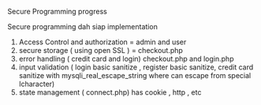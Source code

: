 Secure Programming progress

Secure programming dah siap implementation

1. Access Control and authorization = admin and user
2. secure storage ( using open SSL ) = checkout.php
3. error handling ( credit card and login) checkout.php and login.php
4. input validation ( login basic sanitize , register basic sanitize, credit card sanitize with mysqli_real_escape_string where can escape from special lcharacter)
5. state management ( connect.php) has cookie , http , etc